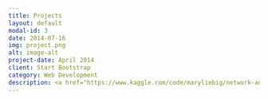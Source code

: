 ```yaml
---
title: Projects
layout: default
modal-id: 3
date: 2014-07-16
img: project.png
alt: image-alt
project-date: April 2014
client: Start Bootstrap
category: Web Development
description: <a href="https://www.kaggle.com/code/maryliebig/network-analysis-of-coverage-teams/notebook"><b>Network Analysis of Coverage Teams</b></a>
---
```

